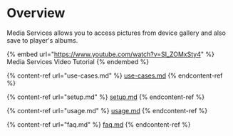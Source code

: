 # Overview

Media Services allows you to access pictures from device gallery and also save to player's albums.

{% embed url="https://www.youtube.com/watch?v=SI_ZOMxSty4" %}
Media Services Video Tutorial
{% endembed %}



{% content-ref url="use-cases.md" %}
[use-cases.md](use-cases.md)
{% endcontent-ref %}

{% content-ref url="setup.md" %}
[setup.md](setup.md)
{% endcontent-ref %}

{% content-ref url="usage.md" %}
[usage.md](usage.md)
{% endcontent-ref %}

{% content-ref url="faq.md" %}
[faq.md](faq.md)
{% endcontent-ref %}

